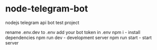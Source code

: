 # node-telegram-bot
nodejs telegram api bot test project

rename .env.dev to .env
add your bot token in .env
npm i - install dependencies
npm run dev - development server
npm run start - start server
